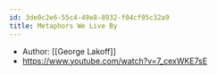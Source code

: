 ```yaml
---
id: 3de0c2e6-55c4-49e8-8932-f04cf95c32a9
title: Metaphors We Live By
---
```


- Author: [[George Lakoff]]
- <https://www.youtube.com/watch?v=7_cexWKE7sE>
